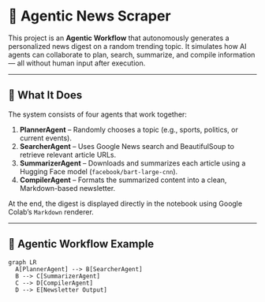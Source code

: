 # 📰 Agentic News Scraper

This project is an **Agentic Workflow** that autonomously generates a personalized news digest on a random trending topic. It simulates how AI agents can collaborate to plan, search, summarize, and compile information — all without human input after execution.

---

## 🚀 What It Does

The system consists of four agents that work together:

1. **PlannerAgent** – Randomly chooses a topic (e.g., sports, politics, or current events).
2. **SearcherAgent** – Uses Google News search and BeautifulSoup to retrieve relevant article URLs.
3. **SummarizerAgent** – Downloads and summarizes each article using a Hugging Face model (`facebook/bart-large-cnn`).
4. **CompilerAgent** – Formats the summarized content into a clean, Markdown-based newsletter.

At the end, the digest is displayed directly in the notebook using Google Colab’s `Markdown` renderer.

---

## 🧠 Agentic Workflow Example

```mermaid
graph LR
  A[PlannerAgent] --> B[SearcherAgent]
  B --> C[SummarizerAgent]
  C --> D[CompilerAgent]
  D --> E[Newsletter Output]
